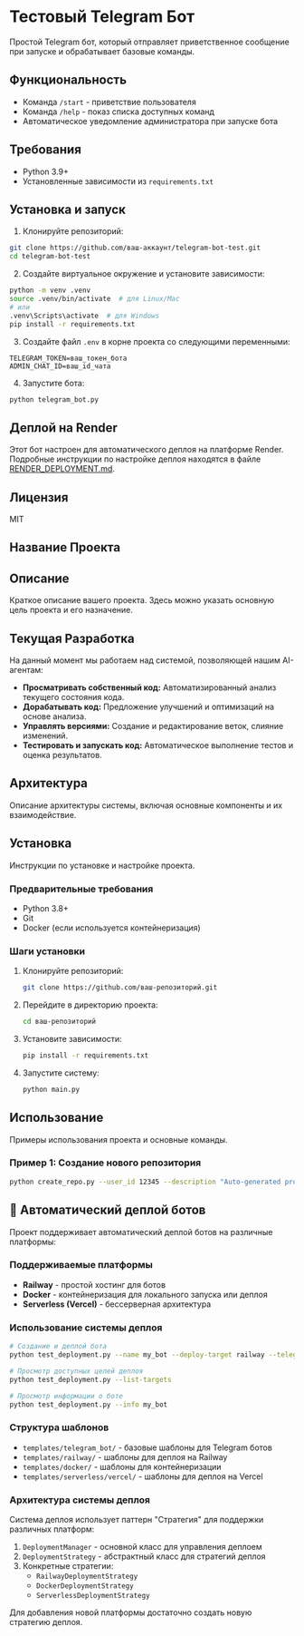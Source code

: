 # Тестовый Telegram Бот

Простой Telegram бот, который отправляет приветственное сообщение при запуске и обрабатывает базовые команды.

## Функциональность

- Команда `/start` - приветствие пользователя
- Команда `/help` - показ списка доступных команд
- Автоматическое уведомление администратора при запуске бота

## Требования

- Python 3.9+
- Установленные зависимости из `requirements.txt`

## Установка и запуск

1. Клонируйте репозиторий:
```bash
git clone https://github.com/ваш-аккаунт/telegram-bot-test.git
cd telegram-bot-test
```

2. Создайте виртуальное окружение и установите зависимости:
```bash
python -m venv .venv
source .venv/bin/activate  # для Linux/Mac
# или
.venv\Scripts\activate  # для Windows
pip install -r requirements.txt
```

3. Создайте файл `.env` в корне проекта со следующими переменными:
```
TELEGRAM_TOKEN=ваш_токен_бота
ADMIN_CHAT_ID=ваш_id_чата
```

4. Запустите бота:
```bash
python telegram_bot.py
```

## Деплой на Render

Этот бот настроен для автоматического деплоя на платформе Render. Подробные инструкции по настройке деплоя находятся в файле [RENDER_DEPLOYMENT.md](RENDER_DEPLOYMENT.md).

## Лицензия

MIT

## Название Проекта

## Описание
Краткое описание вашего проекта. Здесь можно указать основную цель проекта и его назначение.

## Текущая Разработка
На данный момент мы работаем над системой, позволяющей нашим AI-агентам:
- **Просматривать собственный код:** Автоматизированный анализ текущего состояния кода.
- **Дорабатывать код:** Предложение улучшений и оптимизаций на основе анализа.
- **Управлять версиями:** Создание и редактирование веток, слияние изменений.
- **Тестировать и запускать код:** Автоматическое выполнение тестов и оценка результатов.

## Архитектура
Описание архитектуры системы, включая основные компоненты и их взаимодействие.

## Установка
Инструкции по установке и настройке проекта.

### Предварительные требования
- Python 3.8+
- Git
- Docker (если используется контейнеризация)

### Шаги установки
1. Клонируйте репозиторий:
    ```bash
    git clone https://github.com/ваш-репозиторий.git
    ```
2. Перейдите в директорию проекта:
    ```bash
    cd ваш-репозиторий
    ```
3. Установите зависимости:
    ```bash
    pip install -r requirements.txt
    ```
4. Запустите систему:
    ```bash
    python main.py
    ```

## Использование
Примеры использования проекта и основные команды.

### Пример 1: Создание нового репозитория
```bash
python create_repo.py --user_id 12345 --description "Auto-generated project"

```

## 🚀 Автоматический деплой ботов

Проект поддерживает автоматический деплой ботов на различные платформы:

### Поддерживаемые платформы

- **Railway** - простой хостинг для ботов
- **Docker** - контейнеризация для локального запуска или деплоя
- **Serverless (Vercel)** - бессерверная архитектура

### Использование системы деплоя

```bash
# Создание и деплой бота
python test_deployment.py --name my_bot --deploy-target railway --telegram-token YOUR_TOKEN

# Просмотр доступных целей деплоя
python test_deployment.py --list-targets

# Просмотр информации о боте
python test_deployment.py --info my_bot
```

### Структура шаблонов

- `templates/telegram_bot/` - базовые шаблоны для Telegram ботов
- `templates/railway/` - шаблоны для деплоя на Railway
- `templates/docker/` - шаблоны для контейнеризации
- `templates/serverless/vercel/` - шаблоны для деплоя на Vercel

### Архитектура системы деплоя

Система деплоя использует паттерн "Стратегия" для поддержки различных платформ:

1. `DeploymentManager` - основной класс для управления деплоем
2. `DeploymentStrategy` - абстрактный класс для стратегий деплоя
3. Конкретные стратегии:
   - `RailwayDeploymentStrategy`
   - `DockerDeploymentStrategy`
   - `ServerlessDeploymentStrategy`

Для добавления новой платформы достаточно создать новую стратегию деплоя.
